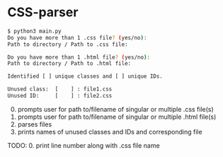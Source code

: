 # CSS-parser

``` bash
$ python3 main.py
Do you have more than 1 .css file? (yes/no):
Path to directory / Path to .css file:

Do you have more than 1 .html file? (yes/no):
Path to directory / Path to .html file:

Identified [ ] unique classes and [ ] unique IDs.

Unused class:  [    ] : file1.css
Unused ID:     [    ] : file2.css
```

0. prompts user for path to/filename of singular or multiple .css file(s)
1. prompts user for path to/filename of singular or multiple .html file(s)
2. parses files
3. prints names of unused classes and IDs and corresponding file

TODO:
0. print line number along with .css file name
